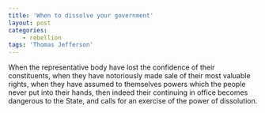 ```yaml
---
title: 'When to dissolve your government'
layout: post
categories:
    - rebellion
tags: 'Thomas Jefferson'
---
```


When the representative body have lost the confidence of their constituents, when they have notoriously made sale of their most valuable rights, when they have assumed to themselves powers which the people never put into their hands, then indeed their continuing in office becomes dangerous to the State, and calls for an exercise of the power of dissolution.
